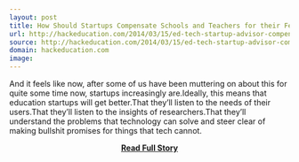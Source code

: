 ```yaml
---
layout: post
title: How Should Startups Compensate Schools and Teachers for their Feedback
url: http://hackeducation.com/2014/03/15/ed-tech-startup-advisor-compensation/
source: http://hackeducation.com/2014/03/15/ed-tech-startup-advisor-compensation/
domain: hackeducation.com
image: 
---
```


<p>And it feels like now, after some of us have been muttering on about this for quite some time now, startups increasingly are.Ideally, this means that education startups will get better.That they’ll listen to the needs of their users.That they’ll listen to the insights of researchers.That they’ll understand the problems that technology can solve and steer clear of making bullshit promises for things that tech cannot.</p>
<center><p><a href="http://hackeducation.com/2014/03/15/ed-tech-startup-advisor-compensation/" style='padding:25px; font-sze:18px; font-weight: bold;'>Read Full Story</a></p></center>
